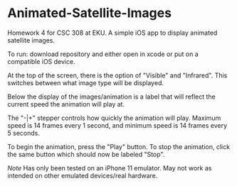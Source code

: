 # Animated-Satellite-Images
Homework 4 for CSC 308 at EKU. A simple iOS app to display animated satellite images.

To run: download repository and either open in xcode or put on a compatible iOS device.

At the top of the screen, there is the option of "Visible" and "Infrared". This switches between what image type will be displayed.

Below the display of the images/animation is a label that will reflect the current speed the animation will play at.

The "-|+" stepper controls how quickly the animation will play. Maximum speed is 14 frames every 1 second, and minimum speed is 14 frames every 5 seconds.

To begin the animation, press the "Play" button. To stop the animation, click the same button which should now be labeled "Stop".

*Note* Has only been tested on an iPhone 11 emulator. May not work as intended on other emulated devices/real hardware.
